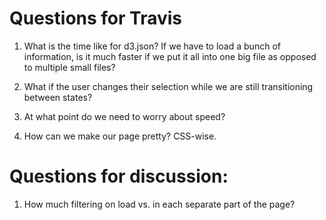 Questions for Travis
====================

1. What is the time like for d3.json? If we have to load a bunch of information, is it much faster if we put it all into one big file as opposed to multiple small files?

1. What if the user changes their selection while we are still transitioning between states?

1. At what point do we need to worry about speed?

1. How can we make our page pretty? CSS-wise.

Questions for discussion:
=========================

1. How much filtering on load vs. in each separate part of the page?